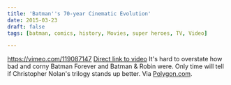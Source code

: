```yaml
---
title: 'Batman''s 70-year Cinematic Evolution'
date: 2015-03-23
draft: false
tags: [batman, comics, history, Movies, super heroes, TV, Video]

---
```


https://vimeo.com/119087147 [Direct link to video](https://vimeo.com/119087147) It's hard to overstate how bad and corny Batman Forever and Batman & Robin were. Only time will tell if Christopher Nolan's trilogy stands up better. Via [Polygon.com](http://www.polygon.com/2015/3/23/8276191/batmans-70-year-cinematic-evolution-in-one-10-minute-video).